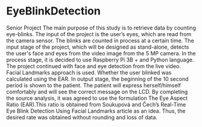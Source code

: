 # EyeBlinkDetection
Senior Project
The main purpose of this study is to retrieve data by counting eye-blinks. The input of the project is the user’s eyes, which are read from the camera sensor. The blinks are counted in process at a certain time.
The input stage of the project, which will be designed as stand-alone, detects the user's face and eyes from the video image from the 5 MP camera. In the process stage, it is decided to use Raspberry Pi 3B + and Python language. The project continued with face and eye detection from the live video. Facial Landmarks approach is used. Whether the user blinked was calculated using the EAR. In output stage, the beginning of the 10 second period is shown to the patient. The patient will express herself/himself comfortably and will see the correct message on the LCD.
By completing the source analysis, it was agreed to use the formulation The Eye Aspect Ratio (EAR).This ratio is obtained from Soukupová and Čech’s Real-Time Eye Blink Detection Using Facial Landmarks article as an idea. Thus, the desired rate was obtained without rounding and loss of data.


